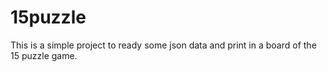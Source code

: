 # 15puzzle

This is a simple project to ready some json data and print in a board of the 15 puzzle game.
